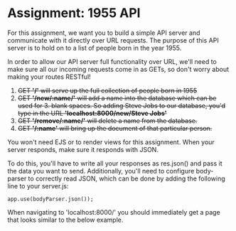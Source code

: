 # Assignment: 1955 API

For this assignment, we want you to build a simple API server and communicate with it directly over URL requests. The purpose of this API server is to hold on to a list of people born in the year 1955. 

In order to allow our API server full functionality over URL, we'll need to make sure all our incoming requests come in as GETs, so don't worry about making your routes RESTful!

1. ~~GET **'/'** will serve up the full collection of people born in 1955~~
2. ~~GET **'/new/:name/'** will add a name into the database which can be used for 3. blank spaces. So adding Steve Jobs to our database, you'd type in the URL **'localhost:8000/new/Steve Jobs'**~~
4. ~~GET **'/remove/:name/'** will delete a name from the database.~~
5. ~~GET **'/:name'** will bring up the document of that particular person.~~

You won't need EJS or to render views for this assignment. When your server responds, make sure it responds with JSON.

To do this, you'll have to write all your responses as res.json() and pass it the data you want to send. Additionally, you'll need to configure body-parser to correctly read JSON, which can be done by adding the following line to your server.js:

    app.use(bodyParser.json());

When navigating to 'localhost:8000/' you should immediately get a page that looks similar to the below example.
